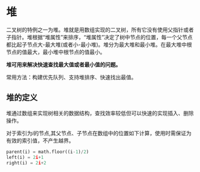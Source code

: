 # 堆

二叉树的特例之一为堆。堆就是用数组实现的二叉树，所有它没有使用父指针或者子指针。堆根据“堆属性”来排序，“堆属性”决定了树中节点的位置，每一个父节点都比起子节点大-最大堆(或者小-最小堆)。堆分为最大堆和最小堆。在最大堆中根节点的值最大，最小堆中根节点的值最小。

**堆可用来解决快速查找最大值或者最小值的问题。**

常用方法：构建优先队列、支持堆排序、快速找出最值。

## 堆的定义

堆通过数组来实现树相关的数据结构，查找效率较低但可以快速的实现插入、删除操作。

对于索引为$i$的节点,其父节点、子节点在数组中的位置如下计算，使用时需保证为有效的索引值，不产生越界。
```python
parent(i) = math.floor((i-1)/2)
left(i) = 2i+1
right(i) = 2i+2
```